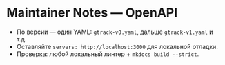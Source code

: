 # Maintainer Notes — OpenAPI

* По версии — один YAML: `gtrack-v0.yaml`, дальше `gtrack-v1.yaml` и т.д.
* Оставляйте `servers: http://localhost:3000` для локальной отладки.
* Проверка: любой локальный линтер + `mkdocs build --strict`.
